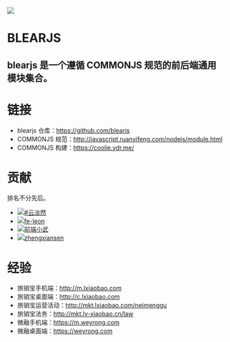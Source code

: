 
<div class="hero text_center">
    <div><img src="https://dn-fed.qbox.me/@/res/20170118182410498001069050"></div>
    <h1>BLEARJS</h1>
    <h2>blearjs 是一个遵循 COMMONJS 规范的前后端通用模块集合。</h2>  
</div>


# 链接
- blearjs 仓库：<https://github.com/blearjs>
- COMMONJS 规范：<http://javascript.ruanyifeng.com/nodejs/module.html>
- COMMONJS 构建：<https://coolie.ydr.me/>



# 贡献
排名不分先后。

- <img class="avatar" src="https://avatars3.githubusercontent.com/u/3362033?v=3&s=60"><a href="https://github.com/cloudcome" target="_blank">#云淡然</a>
- <img class="avatar" src="https://avatars3.githubusercontent.com/u/18691257?v=3&s=60"><a href="https://github.com/fe-leon" target="_blank">fe-leon</a>
- <img class="avatar" src="https://avatars3.githubusercontent.com/u/3872051?v=3&s=60"><a href="https://github.com/xuexb" target="_blank">前端小武</a>
- <img class="avatar" src="https://avatars3.githubusercontent.com/u/7506913?v=3&s=60"><a href="https://github.com/zhengxiansen" target="_blank">zhengxiansen</a>



# 经验
- 旅销宝手机端：<http://m.lxiaobao.com>
- 旅销宝桌面端：<http://c.lxiaobao.com>
- 旅销宝运营活动：<http://mkt.lxiaobao.com/neimenggu>
- 旅销宝法务：<http://mkt.lv-xiaobao.cn/law>
- 微融手机端：<https://m.weyrong.com>
- 微融桌面端：<https://weyrong.com>

